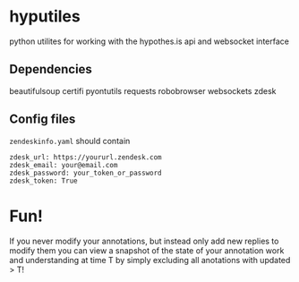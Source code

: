 # hyputiles
python utilites for working with the hypothes.is api and websocket interface

## Dependencies
beautifulsoup
certifi
pyontutils
requests
robobrowser
websockets
zdesk

## Config files
`zendeskinfo.yaml` should contain
```
zdesk_url: https://yoururl.zendesk.com
zdesk_email: your@email.com
zdesk_password: your_token_or_password
zdesk_token: True

```
# Fun!
If you never modify your annotations, but instead
only add new replies to modify them you can view a
snapshot of the state of your annotation work and
understanding at time T by simply excluding all
anotations with updated > T!
